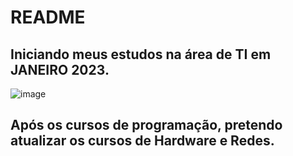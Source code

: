# README
## Iniciando meus estudos na área de TI em JANEIRO 2023.

![image](https://user-images.githubusercontent.com/114094708/213963556-c9f88d91-b2f3-487b-a6b6-395662707a0f.png)

## Após os cursos de programação, pretendo atualizar os cursos de Hardware e Redes.
